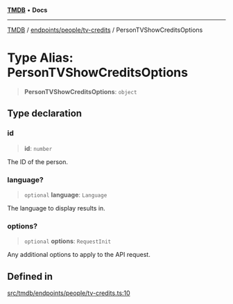 [**TMDB**](../../../../README.md) • **Docs**

***

[TMDB](../../../../README.md) / [endpoints/people/tv-credits](../README.md) / PersonTVShowCreditsOptions

# Type Alias: PersonTVShowCreditsOptions

> **PersonTVShowCreditsOptions**: `object`

## Type declaration

### id

> **id**: `number`

The ID of the person.

### language?

> `optional` **language**: `Language`

The language to display results in.

### options?

> `optional` **options**: `RequestInit`

Any additional options to apply to the API request.

## Defined in

[src/tmdb/endpoints/people/tv-credits.ts:10](https://github.com/Norviah/media-hub/blob/d809718af017974e095f312fcfa8bfdf58d3e3e5/src/tmdb/endpoints/people/tv-credits.ts#L10)
